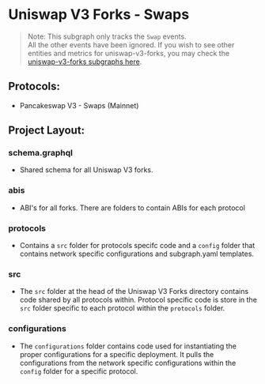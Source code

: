 # Uniswap V3 Forks - Swaps

> Note: This subgraph only tracks the `Swap` events.<br/>
> All the other events have been ignored. If you wish to see other entities and metrics for uniswap-v3-forks, you may check the [uniswap-v3-forks subgraphs here](https://github.com/messari/subgraphs/tree/master/subgraphs/uniswap-v3-forks).

## Protocols:

- Pancakeswap V3 - Swaps (Mainnet)

## Project Layout:

### schema.graphql

- Shared schema for all Uniswap V3 forks.

### abis

- ABI's for all forks. There are folders to contain ABIs for each protocol

### protocols

- Contains a `src` folder for protocols specifc code and a `config` folder that contains network specific configurations and subgraph.yaml templates.

### src

- The `src` folder at the head of the Uniswap V3 Forks directory contains code shared by all protocols within. Protocol specific code is store in the `src` folder specific to each protocol within the `protocols` folder.

### configurations

- The `configurations` folder contains code used for instantiating the proper configurations for a specific deployment. It pulls the configurations from the network specific configurations within the `config` folder for a specific protocol.
